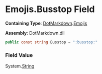 # Emojis\.Busstop Field

**Containing Type**: [DotMarkdown](../../README.md)\.[Emojis](../README.md)

**Assembly**: DotMarkdown\.dll

```csharp
public const string Busstop = ":busstop:"
```

### Field Value

System\.[String](https://docs.microsoft.com/en-us/dotnet/api/system.string)